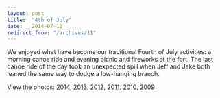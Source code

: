 ```yaml
---
layout: post
title:  "4th of July"
date:   2014-07-12
redirect_from: "/archives/11"
---
```


We enjoyed what have become our traditional Fourth of July activities:  a morning canoe ride and evening picnic and fireworks at the fort.  The last canoe ride of the day took an unexpected spill when Jeff and Jake both leaned the same way to dodge a low-hanging branch.

View the photos: [2014][1], [2013][2], [2012][3], [2011][4], [2010][5], [2009][6]

[1]:http://photos.brull.me/Holidays/Fourth-of-July-2014/
[2]:http://photos.brull.me/Holidays/Fourth-of-July-2013/
[3]:http://photos.brull.me/Holidays/2012-Fourth-of-July/
[4]:http://photos.brull.me/organize/Holidays/Fourth-of-july-2011
[5]:https://www.flickr.com/photos/brull/sets/72157624306472937/
[6]:https://www.flickr.com/photos/brull/sets/72157621078382236/